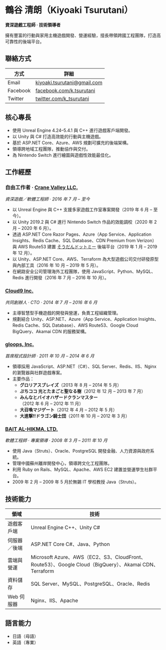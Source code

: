 # 鶴谷 清朗（Kiyoaki Tsurutani）

**資深遊戲工程師 · 技術領導者**

擁有豐富的行動與家用主機遊戲開發、營運經驗，擅長帶領跨國工程團隊，打造高可靠性的後端平台。

## 聯絡方式

| 方式 | 詳細 |
| --- | --- |
| Email | [kiyoaki.tsurutani@gmail.com](mailto:kiyoaki.tsurutani@gmail.com) |
| Facebook | [facebook.com/k.tsurutani](https://www.facebook.com/k.tsurutani) |
| Twitter | [twitter.com/k_tsurutani](https://twitter.com/k_tsurutani) |

## 核心專長

- 使用 Unreal Engine 4.24–5.4.1 與 C++ 進行遊戲客戶端開發。
- 以 Unity 與 C# 打造高效能的行動與主機遊戲。
- 基於 ASP.NET Core、Azure、AWS 規劃可擴充的後端架構。
- 領導跨地域工程團隊，推動協作與交付。
- 為 Nintendo Switch 進行繪圖與遊戲性效能最佳化。

## 工作經歷

### 自由工作者 · [Crane Valley LLC.](https://www.crane-valley.co.jp/)  
*資深遊戲／軟體工程師 · 2016 年 7 月 – 至今*

- 以 Unreal Engine 與 C++ 支援多家遊戲工作室專案開發（2019 年 6 月 – 至今）。
- 以 Unity 2019.2 與 C# 進行 Nintendo Switch 作品的效能調校（2020 年 2 月 – 2020 年 6 月）。
- 透過 ASP.NET Core Razor Pages、Azure（App Service、Application Insights、Redis Cache、SQL Database、CDN Premium from Verizon）與 AWS Route53 建置 [そうだんドットミー](https://www.google.com/search?q=%E3%81%9D%E3%81%86%E3%81%A0%E3%82%93%E3%83%89%E3%83%83%E3%83%88%E3%83%9F%E3%83%BC) 後端平台（2019 年 1 月 – 2019 年 12 月）。
- 以 Unity、ASP.NET Core、AWS、Terraform 為大型遊戲公司交付研發原型與內部工具（2016 年 10 月 – 2019 年 5 月）。
- 在網路安全公司管理海外工程團隊，使用 JavaScript、Python、MySQL、Redis 進行開發（2016 年 7 月 – 2016 年 10 月）。

### [Cloud9 Inc.](https://cloud9-plus.com/)  
*共同創辦人 · CTO · 2014 年 7 月 – 2016 年 6 月*

- 主導智慧型手機遊戲的開發與營運，負責工程組織管理。
- 規劃結合 Unity、ASP.NET、Azure（App Service、Application Insights、Redis Cache、SQL Database）、AWS Route53、Google Cloud BigQuery、Akamai CDN 的服務架構。

### [gloops, Inc.](https://www.google.com/search?q=gloops)  
*首席程式設計師 · 2011 年 10 月 – 2014 年 6 月*

- 領導採用 JavaScript、ASP.NET（C#）、SQL Server、Redis、IIS、Nginx 的瀏覽器與社群遊戲專案。
- 主要作品：  
  - **グロリアスブレイズ**（2013 年 8 月 – 2014 年 5 月）  
  - **ぷちココ 光とたまごと聖なる樹**（2012 年 12 月 – 2013 年 7 月）  
  - **みんなとバイオハザードクランマスター**（2012 年 6 月 – 2012 年 11 月）  
  - **大召喚マジゲート**（2012 年 4 月 – 2012 年 5 月）  
  - **大進撃!!ドラゴン騎士団**（2011 年 10 月 – 2012 年 3 月）

### [BAIT AL-HIKMA, LTD.](https://www.bai.co.jp/)  
*軟體工程師 · 專案領導 · 2008 年 3 月 – 2011 年 10 月*

- 使用 Java（Struts）、Oracle、PostgreSQL 開發金融、人力資源與政府系統。
- 管理中國蘇州離岸開發中心，領導跨文化工程團隊。
- 利用 Ruby on Rails、MySQL、Apache、AWS EC2 建置並營運學生社群平台。
- 2009 年 2 月 – 2009 年 5 月於無錫 IT 學校教授 Java（Struts）。

## 技術能力

| 領域 | 技術 |
| --- | --- |
| 遊戲客戶端 | Unreal Engine C++、Unity C# |
| 伺服器／後端 | ASP.NET Core C#、Java、Python |
| 雲端與營運 | Microsoft Azure、AWS（EC2、S3、CloudFront、Route53）、Google Cloud（BigQuery）、Akamai CDN、Terraform |
| 資料儲存 | SQL Server、MySQL、PostgreSQL、Oracle、Redis |
| Web 伺服器 | Nginx、IIS、Apache |

## 語言能力

- 日語（母語）
- 英語（專業）
